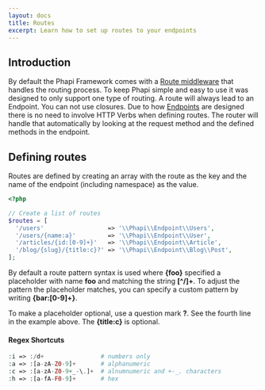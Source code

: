 ```yaml
---
layout: docs
title: Routes
excerpt: Learn how to set up routes to your endpoints
---
```


## Introduction
By default the Phapi Framework comes with a [Route middleware](/docs/middleware/route/) that handles the routing process. To keep Phapi simple and easy to use it was designed to only support one type of routing. A route will always lead to an Endpoint. You can not use closures. Due to how [Endpoints](/docs/core/endpoints/) are designed there is no need to involve HTTP Verbs when defining routes. The router will handle that automatically by looking at the request method and the defined methods in the endpoint.

## Defining routes
Routes are defined by creating an array with the route as the key and the name of the endpoint (including namespace) as the value.

```php
<?php

// Create a list of routes
$routes = [
  '/users'                  => '\\Phapi\\Endpoint\\Users',
  '/users/{name:a}'         => '\\Phapi\\Endpoint\\User',
  '/articles/{id:[0-9]+}'   => '\\Phapi\\Endpoint\\Article',
  '/blog/{slug}/{title:c}?' => '\\Phapi\\Endpoint\\Blog\\Post',
];
```

By default a route pattern syntax is used where **{foo}** specified a placeholder with name **foo** and matching the string **[^/]+**. To adjust the pattern the placeholder matches, you can specify a custom pattern by writing **{bar:[0-9]+}**.

To make a placeholder optional, use a question mark **?**. See the fourth line in the example above. The **{title:c}** is optional.

#### Regex Shortcuts
```php
:i => :/d+                # numbers only
:a => :[a-zA-Z0-9]+       # alphanumeric
:c => :[a-zA-Z0-9+_-\.]+  # alnumnumeric and +-_. characters
:h => :[a-fA-F0-9]+       # hex
```
